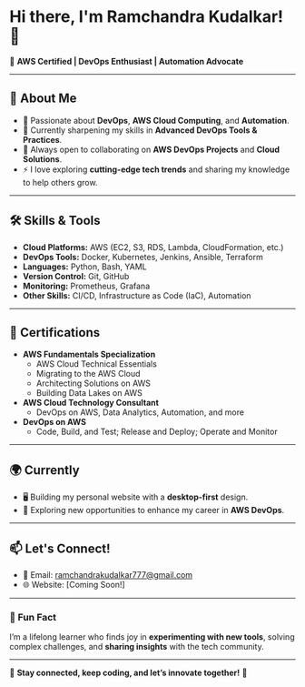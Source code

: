 # Hi there, I'm Ramchandra Kudalkar! 👋

🌟 **AWS Certified | DevOps Enthusiast | Automation Advocate**

---

## 🚀 About Me
- 👀 Passionate about **DevOps**, **AWS Cloud Computing**, and **Automation**.
- 🌱 Currently sharpening my skills in **Advanced DevOps Tools & Practices**.
- 💞️ Always open to collaborating on **AWS DevOps Projects** and **Cloud Solutions**.
- ⚡ I love exploring **cutting-edge tech trends** and sharing my knowledge to help others grow.

---

## 🛠️ Skills & Tools
- **Cloud Platforms:** AWS (EC2, S3, RDS, Lambda, CloudFormation, etc.)
- **DevOps Tools:** Docker, Kubernetes, Jenkins, Ansible, Terraform
- **Languages:** Python, Bash, YAML
- **Version Control:** Git, GitHub
- **Monitoring:** Prometheus, Grafana
- **Other Skills:** CI/CD, Infrastructure as Code (IaC), Automation

---

## 🌟 Certifications
- **AWS Fundamentals Specialization**
  - AWS Cloud Technical Essentials
  - Migrating to the AWS Cloud
  - Architecting Solutions on AWS
  - Building Data Lakes on AWS
- **AWS Cloud Technology Consultant**
  - DevOps on AWS, Data Analytics, Automation, and more
- **DevOps on AWS**
  - Code, Build, and Test; Release and Deploy; Operate and Monitor

--- 

## 🌍 Currently
- 🖥️ Building my personal website with a **desktop-first** design.
- 🔎 Exploring new opportunities to enhance my career in **AWS DevOps**.

---

## 📫 Let's Connect!
- 📧 Email: [ramchandrakudalkar777@gmail.com](mailto:ramchandrakudalkar777@gmail.com)
- 🌐 Website: [Coming Soon!] 

---

### 🎉 Fun Fact
I’m a lifelong learner who finds joy in **experimenting with new tools**, solving complex challenges, and **sharing insights** with the tech community.

---

🔗 **Stay connected, keep coding, and let’s innovate together!** 🚀


<!---
ramkudalkar/ramkudalkar is a ✨ special ✨ repository because its `README.md` (this file) appears on your GitHub profile.
You can click the Preview link to take a look at your changes.
--->
